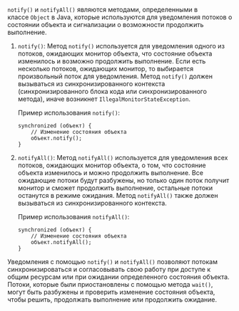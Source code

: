 `notify()` и `notifyAll()` являются методами, определенными в классе `Object` в Java, которые используются для уведомления потоков о состоянии объекта и сигнализации о возможности продолжить выполнение.

1. `notify()`: Метод `notify()` используется для уведомления одного из потоков, ожидающих монитор объекта, что состояние объекта изменилось и возможно продолжить выполнение. Если есть несколько потоков, ожидающих монитор, то выбирается произвольный поток для уведомления. Метод `notify()` должен вызываться из синхронизированного контекста (синхронизированного блока кода или синхронизированного метода), иначе возникнет `IllegalMonitorStateException`.

	Пример использования `notify()`:

    ```
    synchronized (объект) {
        // Изменение состояния объекта
        объект.notify();
    }
    ```

2. `notifyAll()`: Метод `notifyAll()` используется для уведомления всех потоков, ожидающих монитор объекта, о том, что состояние объекта изменилось и можно продолжить выполнение. Все ожидающие потоки будут разбужены, но только один поток получит монитор и сможет продолжить выполнение, остальные потоки останутся в режиме ожидания. Метод `notifyAll()` также должен вызываться из синхронизированного контекста.

    
	Пример использования `notifyAll()`:

    ```
    synchronized (объект) {
        // Изменение состояния объекта
        объект.notifyAll();
    }
    ```

Уведомления с помощью `notify()` и `notifyAll()` позволяют потокам синхронизироваться и согласовывать свою работу при доступе к общим ресурсам или при ожидании определенного состояния объекта. Потоки, которые были приостановлены с помощью метода `wait()`, могут быть разбужены и проверить изменение состояния объекта, чтобы решить, продолжать выполнение или продолжить ожидание.